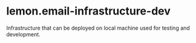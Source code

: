 # lemon.email-infrastructure-dev
Infrastructure that can be deployed on local machine used for testing and development.
